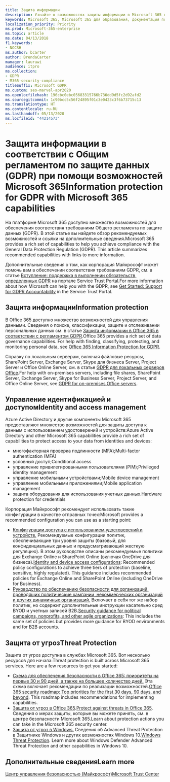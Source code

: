 ```yaml
---
title: Защита информации
description: Узнайте о возможностях защиты информации в Microsoft 365 в соответствии с общим регламентом по защите данных (GDPR).
keywords: Microsoft 365, Microsoft 365 для образования, документация по Microsoft 365, GDPR
localization_priority: Priority
ms.prod: Microsoft-365-enterprise
ms.topic: article
ms.date: 04/13/2018
f1.keywords:
- NOCSH
ms.author: bcarter
author: BrendaCarter
manager: laurawi
audience: itpro
ms.collection:
- GDPR
- M365-security-compliance
titleSuffix: Microsoft GDPR
ms.custom: seo-marvel-apr2020
ms.openlocfilehash: 196cbc0ebc05683315766b736dd9d5fc2d92afd2
ms.sourcegitcommit: 1c90bcc5c56f24895f01c3e0423c3f6b73715c13
ms.translationtype: HT
ms.contentlocale: ru-RU
ms.lasthandoff: 05/13/2020
ms.locfileid: "44214573"
---
```

# <a name="information-protection-for-gdpr-with-microsoft-365-capabilities"></a><span data-ttu-id="da701-104">Защита информации в соответствии с Общим регламентом по защите данных (GDPR) при помощи возможностей Microsoft 365</span><span class="sxs-lookup"><span data-stu-id="da701-104">Information protection for GDPR with Microsoft 365 capabilities</span></span>

<span data-ttu-id="da701-p101">На платформе Microsoft 365 доступно множество возможностей для обеспечения соответствия требованиям Общего регламента по защите данных (GDPR). В этой статье вы найдете обзор рекомендуемых возможностей и ссылки на дополнительные сведения.</span><span class="sxs-lookup"><span data-stu-id="da701-p101">Microsoft 365 provides a rich set of capabilities to help you achieve compliance with the General Data Protection Regulation (GDPR). This article summarizes recommended capabilities with links to more information.</span></span>

<span data-ttu-id="da701-107">Дополнительные сведения о том, как корпорация Майкрософт может помочь вам в обеспечении соответствия требованиям GDPR, см. в статье [Вступление: поддержка в выполнении обязательств, определенных GDPR](https://servicetrust.microsoft.com/ViewPage/GDPRGetStarted) на портале Service Trust Portal.</span><span class="sxs-lookup"><span data-stu-id="da701-107">For more information about how Microsoft can help you with the GDPR, see [Get Started: Support for GDPR Accountability](https://servicetrust.microsoft.com/ViewPage/GDPRGetStarted) in the Service Trust Portal.</span></span>

## <a name="information-protection"></a><span data-ttu-id="da701-108">Защита информации</span><span class="sxs-lookup"><span data-stu-id="da701-108">Information protection</span></span>

<span data-ttu-id="da701-p102">В Office 365 доступно множество возможностей для управления данными. Сведения о поиске, классификации, защите и отслеживании персональных данных см. в статье [Защита информации в Office 365 в соответствии с регламентом GDPR](https://docs.microsoft.com/office365/enterprise/office-365-information-protection-for-gdpr).</span><span class="sxs-lookup"><span data-stu-id="da701-p102">Office 365 provides a rich set of data governance capabilities. For help with finding, classifying, protecting, and monitoring personal data, see [Office 365 Information Protection for GDPR](https://docs.microsoft.com/office365/enterprise/office-365-information-protection-for-gdpr).</span></span>

<span data-ttu-id="da701-111">Справку по локальным серверам, включая файловые ресурсы, SharePoint Server, Exchange Server, Skype для бизнеса Server, Project Server и Office Online Server, см. в статье [GDPR для локальных серверов Office](https://docs.microsoft.com/office365/enterprise/gdpr-for-office-servers).</span><span class="sxs-lookup"><span data-stu-id="da701-111">For help with on-premises servers, including file shares, SharePoint Server, Exchange Server, Skype for Business Server, Project Server, and Office Online Server, see [GDPR for on-premises Office servers](https://docs.microsoft.com/office365/enterprise/gdpr-for-office-servers).</span></span> 

## <a name="identity-and-access-management"></a><span data-ttu-id="da701-112">Управление идентификацией и доступом</span><span class="sxs-lookup"><span data-stu-id="da701-112">Identity and access management</span></span>

<span data-ttu-id="da701-113">Azure Active Directory и другие компоненты Microsoft 365 предоставляют множество возможностей для защиты доступа к данным с использованием удостоверений и устройств:</span><span class="sxs-lookup"><span data-stu-id="da701-113">Azure Active Directory and other Microsoft 365 capabilities provide a rich set of capabilities to protect access to your data from identities and devices:</span></span>

- <span data-ttu-id="da701-114">многофакторная проверка подлинности (MFA);</span><span class="sxs-lookup"><span data-stu-id="da701-114">Multi-factor authentication (MFA)</span></span>
- <span data-ttu-id="da701-115">условный доступ;</span><span class="sxs-lookup"><span data-stu-id="da701-115">Conditional access</span></span>
- <span data-ttu-id="da701-116">управление привилегированными пользователями (PIM);</span><span class="sxs-lookup"><span data-stu-id="da701-116">Privileged identity management</span></span>
- <span data-ttu-id="da701-117">управление мобильными устройствами;</span><span class="sxs-lookup"><span data-stu-id="da701-117">Mobile device management</span></span>
- <span data-ttu-id="da701-118">управление мобильными приложениями;</span><span class="sxs-lookup"><span data-stu-id="da701-118">Mobile application management</span></span>
- <span data-ttu-id="da701-119">защита оборудования для использования учетных данных.</span><span class="sxs-lookup"><span data-stu-id="da701-119">Hardware protection for credentials</span></span>

<span data-ttu-id="da701-120">Корпорация Майкрософт рекомендует использовать такие конфигурации в качестве отправных точек:</span><span class="sxs-lookup"><span data-stu-id="da701-120">Microsoft provides a recommended configuration you can use as a starting point:</span></span>

- <span data-ttu-id="da701-p103">[Конфигурации доступа с использованием удостоверений и устройств.](../enterprise/microsoft-365-policies-configurations.md) Рекомендуемые конфигурации политик, обеспечивающие три уровня защиты (базовый, для конфиденциальных данных и предусматривающий жесткую регуляцию). В этом руководстве описаны рекомендуемые политики для Exchange Online и SharePoint Online (включая OneDrive для бизнеса).</span><span class="sxs-lookup"><span data-stu-id="da701-p103">[Identity and device access configurations](../enterprise/microsoft-365-policies-configurations.md): Recommended policy configurations to achieve three tiers of protection (baseline, sensitive, highly regulated). This guidance includes recommended policies for Exchange Online and SharePoint Online (including OneDrive for Business).</span></span>
- <span data-ttu-id="da701-123">[Руководство по обеспечению безопасности для организаций, проводящих политические кампании, некоммерческих организаций и других динамичных организаций.](https://docs.microsoft.com/office365/enterprise/microsoft-security-guidance-for-political-campaigns-nonprofits-and-other-agile-o) Включает в себя тот же набор политик, но содержит дополнительные инструкции касательно сред BYOD и учетных записей B2B.</span><span class="sxs-lookup"><span data-stu-id="da701-123">[Security guidance for political campaigns, nonprofits, and other agile organizations](https://docs.microsoft.com/office365/enterprise/microsoft-security-guidance-for-political-campaigns-nonprofits-and-other-agile-o): This includes the same set of policies but provides more guidance for BYOD environments and for B2B accounts.</span></span>

## <a name="threat-protection"></a><span data-ttu-id="da701-124">Защита от угроз</span><span class="sxs-lookup"><span data-stu-id="da701-124">Threat Protection</span></span>

<span data-ttu-id="da701-p104">Защита от угроз доступна в службах Microsoft 365. Вот несколько ресурсов для начала:</span><span class="sxs-lookup"><span data-stu-id="da701-p104">Threat protection is built across Microsoft 365 services. Here are a few resources to get you started:</span></span>

- <span data-ttu-id="da701-p105">[Схема для обеспечения безопасности в Office 365: приоритеты на первые 30 и 90 дней, а также на большее количество дней.](https://docs.microsoft.com/microsoft-365/security/office-365-security/security-roadmap) Эта схема включает рекомендации по реализации возможностей.</span><span class="sxs-lookup"><span data-stu-id="da701-p105">[Office 365 security roadmap: Top priorities for the first 30 days, 90 days, and beyond](https://docs.microsoft.com/microsoft-365/security/office-365-security/security-roadmap). This roadmap includes recommendations for implementing capabilities.</span></span> 
- <span data-ttu-id="da701-129">[Защита от угроз в Office 365](https://docs.microsoft.com/microsoft-365/security/office-365-security/protect-against-threats).</span><span class="sxs-lookup"><span data-stu-id="da701-129">[Protect against threats in Office 365](https://docs.microsoft.com/microsoft-365/security/office-365-security/protect-against-threats).</span></span> <span data-ttu-id="da701-130">Сведения о мерах защиты, которые вы можете принять, см. в центре безопасности Microsoft 365.</span><span class="sxs-lookup"><span data-stu-id="da701-130">Learn about protection actions you can take in the Microsoft 365 security center.</span></span>
- <span data-ttu-id="da701-p107">[Защита от угроз в Windows.](https://docs.microsoft.com/windows/security/threat-protection/) Сведения об Advanced Threat Protection в Защитнике Windows и других возможностях Windows 10.</span><span class="sxs-lookup"><span data-stu-id="da701-p107">[Windows Threat Protection](https://docs.microsoft.com/windows/security/threat-protection/). Learn more about Windows Defender Advanced Threat Protection and other capabilities in Windows 10.</span></span>

## <a name="learn-more"></a><span data-ttu-id="da701-133">Дополнительные сведения</span><span class="sxs-lookup"><span data-stu-id="da701-133">Learn more</span></span>

[<span data-ttu-id="da701-134">Центр управления безопасностью (Майкрософт)</span><span class="sxs-lookup"><span data-stu-id="da701-134">Microsoft Trust Center</span></span>](https://www.microsoft.com/trust-center/privacy/gdpr-overview)
